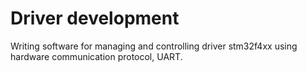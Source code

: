 # Driver development

Writing software for managing and controlling driver stm32f4xx using hardware communication protocol, UART.
